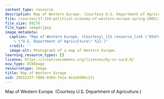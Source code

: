 ```yaml
---
content_type: resource
description: Map of Western Europe. (Courtesy U.S. Department of Agriculture.)
file: /courses/17-158-political-economy-of-western-europe-spring-2003/20552337f80b0369f41a4a1e0366c17c_17-158s03.jpg
file_size: 89276
file_type: image/jpeg
image_metadata:
  caption: "Map of Western Europe. (Courtesy\_{{% resource_link \"85474de6-df7a-46f9-a30f-bece9e92b8dd\"\
    \ \"U.S. Department of Agriculture\" %}}.)"
  credit: ''
  image-alt: Photograph of a map of Western Europe.
learning_resource_types: []
license: https://creativecommons.org/licenses/by-nc-sa/4.0/
ocw_type: OCWImage
resourcetype: Image
title: Map of Western Europe
uid: 20552337-f80b-0369-f41a-4a1e0366c17c
---
```

Map of Western Europe. (Courtesy U.S. Department of Agriculture.)